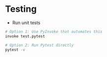 Testing
=======

* Run unit tests

```bash
# Option 1: Use PyInvoke that automates this
invoke test.pytest

# Option 2: Run Pytest directly
pytest -v
```